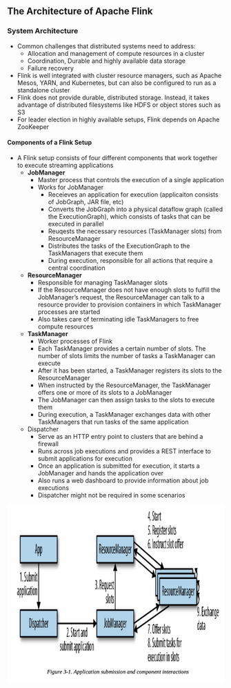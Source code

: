 ## The Architecture of Apache Flink

### System Architecture

- Common challenges that distributed systems need to address:
  - Allocation and management of compute resources in a cluster
  - Coordination, Durable and highly available data storage
  - Failure recovery
- Flink is well integrated with cluster resource managers, such as Apache Mesos, YARN, and Kubernetes, but can also be configured to run as a standalone cluster
- Flink does not provide durable, distributed storage. Instead, it takes advantage of distributed filesystems like HDFS or object stores such as S3
- For leader election in highly available setups, Flink depends on Apache ZooKeeper

#### Components of a Flink Setup

- A Flink setup consists of four different components that work together to execute streaming applications
  - **JobManager**
    - Master process that controls the execution of a single application
    - Works for JobManager
      - Receieves an application for execution (applicaiton consists of JobGraph, JAR file, etc)
      - Converts the JobGraph into a physical dataflow graph (called the ExecutionGraph), which consists of tasks that can be executed in parallel
      - Reuqests the necessary resources (TaskManager slots) from ResourceManager
      - Distributes the tasks of the ExecutionGraph to the TaskManagers that execute them
      - During execution, responsible for all actions that require a central coordination
  - **ResourceManager**
    - Responsible for managing TaskManager slots
    - If the ResourceManager does not have enough slots to fulfill the JobManager’s request, the ResourceManager can talk to a resource provider to provision containers in which TaskManager processes are started
    - Also takes care of terminating idle TaskManagers to free compute resources
  - **TaskManager**
    - Worker processes of Flink
    - Each TaskManager provides a certain number of slots. The number of slots limits the number of tasks a TaskManager can execute
    - After it has been started, a TaskManager registers its slots to the ResourceManager
    - When instructed by the ResourceManager, the TaskManager offers one or more of its slots to a JobManager
    - The JobManager can then assign tasks to the slots to execute them
    - During execution, a TaskManager exchanges data with other TaskManagers that run tasks of the same application
  - Dispatcher
    - Serve as an HTTP entry point to clusters that are behind a firewall
    - Runs across job executions and provides a REST interface to submit applications for execution
    - Once an application is submitted for execution, it starts a JobManager and hands the application over
    - Also runs a web dashboard to provide information about job executions
    - Dispatcher might not be required in some scenarios

![](./component_interactions.png)